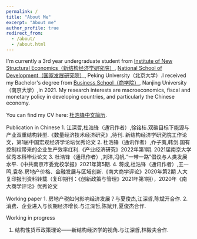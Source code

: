 ```yaml
---
permalink: /
title: "About Me"
excerpt: "About me"
author_profile: true
redirect_from: 
  - /about/
  - /about.html
---
```

I'm currently a 3rd year undergraduate student from [ Institute of New Structural Economics（新结构经济学研究院）](https://www.nse.pku.edu.cn/), [ National School of Development（国家发展研究院）](https://nsd.pku.edu.cn/), Peking University（北京大学）.I received my Bachelor's degree from [Business School（商学院）](https://nubs.nju.edu.cn/), Nanjing University（南京大学）,in 2021.
My research interests are macroeconomics, fiscal and monetary policy in developing countries, and particularly the Chinese economy.



You can find my CV here: [杜浩锋中文简历](../assets/杜浩锋中文简历.pdf).

Publication in Chinese
​1. 江深哲,杜浩锋（通讯作者）,徐铭梽.双碳目标下能源与产业双重结构转型.《数量经济技术经济研究》,待刊.
        新结构经济学研究院工作论文，第1届中国宏观经济学论坛优秀论文
2. 杜浩锋（通讯作者）,乔子荑,韩剑.国有控制权带来的企业生产效率红利.《产业经济研究》2022年第1期.
        2021届南京大学优秀本科毕业论文
3. 杜浩锋（通讯作者）,刘洋,冯帆.“一带一路”倡议与人类发展水平.《中共南京市委党校学报》2021年第5期.
4. 蒋或,杜浩锋（通讯作者）,王一鸣,袁冬.房地产价格、金融发展与区域创新.《南大商学评论》2020年第2期
        人大复印报刊资料转载（复印期刊：《创新政策与管理》2021年第1期），2020年《南大商学评论》优秀论文

Working paper
​1. 房地产税如何影响经济发展？与夏俊杰,江深哲,陈斌开合作.
2. 消费、企业进入与长期经济增长.与江深哲,陈斌开,夏俊杰合作.

Working in progress
1. 结构性货币政策理论——新结构经济学的视角.与江深哲,林毅夫合作.
